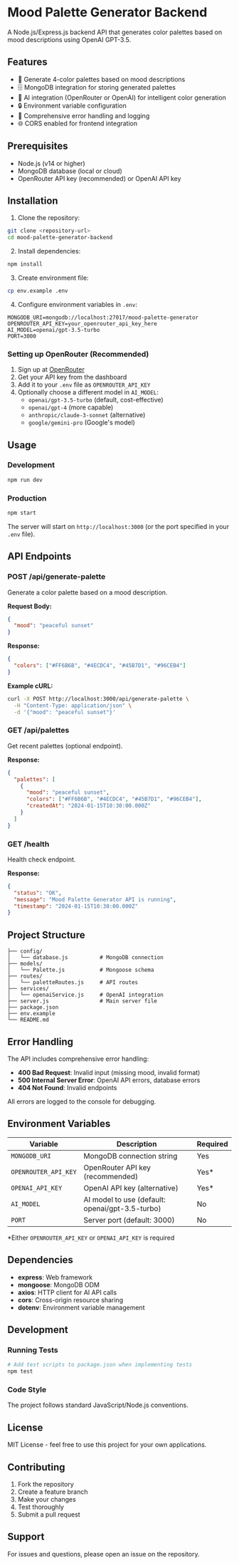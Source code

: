 # Mood Palette Generator Backend

A Node.js/Express.js backend API that generates color palettes based on mood descriptions using OpenAI GPT-3.5.

## Features

- 🎨 Generate 4-color palettes based on mood descriptions
- 🗄️ MongoDB integration for storing generated palettes
- 🤖 AI integration (OpenRouter or OpenAI) for intelligent color generation
- 🔒 Environment variable configuration
- 📝 Comprehensive error handling and logging
- 🌐 CORS enabled for frontend integration

## Prerequisites

- Node.js (v14 or higher)
- MongoDB database (local or cloud)
- OpenRouter API key (recommended) or OpenAI API key

## Installation

1. Clone the repository:
```bash
git clone <repository-url>
cd mood-palette-generator-backend
```

2. Install dependencies:
```bash
npm install
```

3. Create environment file:
```bash
cp env.example .env
```

4. Configure environment variables in `.env`:
```env
MONGODB_URI=mongodb://localhost:27017/mood-palette-generator
OPENROUTER_API_KEY=your_openrouter_api_key_here
AI_MODEL=openai/gpt-3.5-turbo
PORT=3000
```

### Setting up OpenRouter (Recommended)

1. Sign up at [OpenRouter](https://openrouter.ai/)
2. Get your API key from the dashboard
3. Add it to your `.env` file as `OPENROUTER_API_KEY`
4. Optionally choose a different model in `AI_MODEL`:
   - `openai/gpt-3.5-turbo` (default, cost-effective)
   - `openai/gpt-4` (more capable)
   - `anthropic/claude-3-sonnet` (alternative)
   - `google/gemini-pro` (Google's model)

## Usage

### Development
```bash
npm run dev
```

### Production
```bash
npm start
```

The server will start on `http://localhost:3000` (or the port specified in your `.env` file).

## API Endpoints

### POST /api/generate-palette

Generate a color palette based on a mood description.

**Request Body:**
```json
{
  "mood": "peaceful sunset"
}
```

**Response:**
```json
{
  "colors": ["#FF6B6B", "#4ECDC4", "#45B7D1", "#96CEB4"]
}
```

**Example cURL:**
```bash
curl -X POST http://localhost:3000/api/generate-palette \
  -H "Content-Type: application/json" \
  -d '{"mood": "peaceful sunset"}'
```

### GET /api/palettes

Get recent palettes (optional endpoint).

**Response:**
```json
{
  "palettes": [
    {
      "mood": "peaceful sunset",
      "colors": ["#FF6B6B", "#4ECDC4", "#45B7D1", "#96CEB4"],
      "createdAt": "2024-01-15T10:30:00.000Z"
    }
  ]
}
```

### GET /health

Health check endpoint.

**Response:**
```json
{
  "status": "OK",
  "message": "Mood Palette Generator API is running",
  "timestamp": "2024-01-15T10:30:00.000Z"
}
```

## Project Structure

```
├── config/
│   └── database.js          # MongoDB connection
├── models/
│   └── Palette.js           # Mongoose schema
├── routes/
│   └── paletteRoutes.js     # API routes
├── services/
│   └── openaiService.js     # OpenAI integration
├── server.js                # Main server file
├── package.json
├── env.example
└── README.md
```

## Error Handling

The API includes comprehensive error handling:

- **400 Bad Request**: Invalid input (missing mood, invalid format)
- **500 Internal Server Error**: OpenAI API errors, database errors
- **404 Not Found**: Invalid endpoints

All errors are logged to the console for debugging.

## Environment Variables

| Variable | Description | Required |
|----------|-------------|----------|
| `MONGODB_URI` | MongoDB connection string | Yes |
| `OPENROUTER_API_KEY` | OpenRouter API key (recommended) | Yes* |
| `OPENAI_API_KEY` | OpenAI API key (alternative) | Yes* |
| `AI_MODEL` | AI model to use (default: openai/gpt-3.5-turbo) | No |
| `PORT` | Server port (default: 3000) | No |

*Either `OPENROUTER_API_KEY` or `OPENAI_API_KEY` is required

## Dependencies

- **express**: Web framework
- **mongoose**: MongoDB ODM
- **axios**: HTTP client for AI API calls
- **cors**: Cross-origin resource sharing
- **dotenv**: Environment variable management

## Development

### Running Tests
```bash
# Add test scripts to package.json when implementing tests
npm test
```

### Code Style
The project follows standard JavaScript/Node.js conventions.

## License

MIT License - feel free to use this project for your own applications.

## Contributing

1. Fork the repository
2. Create a feature branch
3. Make your changes
4. Test thoroughly
5. Submit a pull request

## Support

For issues and questions, please open an issue on the repository. 